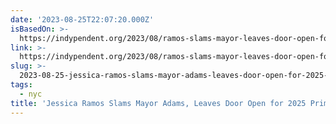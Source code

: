 ```yaml
---
date: '2023-08-25T22:07:20.000Z'
isBasedOn: >-
  https://indypendent.org/2023/08/ramos-slams-mayor-leaves-door-open-for-2025-primary-challenge/
link: >-
  https://indypendent.org/2023/08/ramos-slams-mayor-leaves-door-open-for-2025-primary-challenge/
slug: >-
  2023-08-25-jessica-ramos-slams-mayor-adams-leaves-door-open-for-2025-primary-challeng
tags:
  - nyc
title: 'Jessica Ramos Slams Mayor Adams, Leaves Door Open for 2025 Primary Challeng'
---
```


